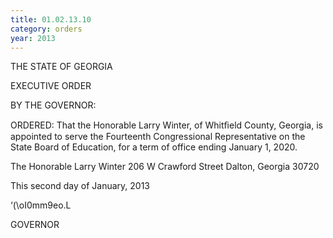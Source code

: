```yaml
---
title: 01.02.13.10
category: orders
year: 2013
---
```

 

THE STATE OF GEORGIA

EXECUTIVE ORDER

BY THE GOVERNOR:

ORDERED: That the Honorable Larry Winter, of Whitﬁeld County, Georgia, is
appointed to serve the Fourteenth Congressional Representative on
the State Board of Education, for a term of office ending January 1,
2020.

The Honorable Larry Winter
206 W Crawford Street
Dalton, Georgia 30720

This second day of January, 2013

‘(\oI0mm9eo.L

GOVERNOR

